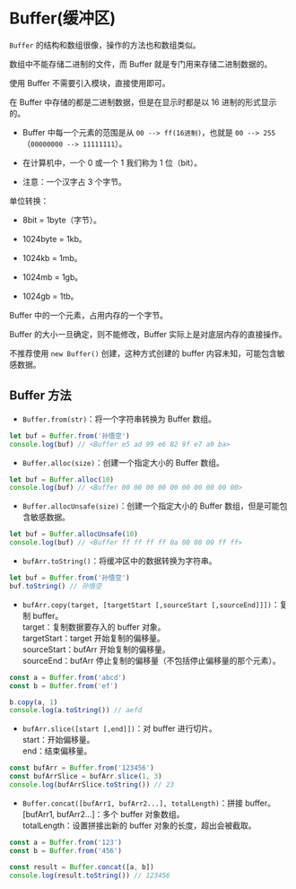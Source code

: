 # Buffer(缓冲区)

`Buffer` 的结构和数组很像，操作的方法也和数组类似。

数组中不能存储二进制的文件，而 Buffer 就是专门用来存储二进制数据的。

使用 Buffer 不需要引入模块，直接使用即可。

在 Buffer 中存储的都是二进制数据，但是在显示时都是以 16 进制的形式显示的。

- Buffer 中每一个元素的范围是从 `00 --> ff(16进制)`，也就是 `00 --> 255`（`00000000 --> 11111111`）。

- 在计算机中，一个 0 或一个 1 我们称为 1 位（bit）。

- 注意：一个汉字占 3 个字节。

单位转换：

- 8bit = 1byte（字节）。

- 1024byte = 1kb。

- 1024kb = 1mb。

- 1024mb = 1gb。

- 1024gb = 1tb。

Buffer 中的一个元素，占用内存的一个字节。

Buffer 的大小一旦确定，则不能修改，Buffer 实际上是对底层内存的直接操作。

不推荐使用 `new Buffer()` 创建，这种方式创建的 buffer 内容未知，可能包含敏感数据。

## Buffer 方法

- `Buffer.from(str)`：将一个字符串转换为 Buffer 数组。

```js
let buf = Buffer.from('孙悟空')
console.log(buf) // <Buffer e5 ad 99 e6 82 9f e7 a9 ba>
```

- `Buffer.alloc(size)`：创建一个指定大小的 Buffer 数组。

```js
let buf = Buffer.alloc(10)
console.log(buf) // <Buffer 00 00 00 00 00 00 00 00 00 00>
```

- `Buffer.allocUnsafe(size)`：创建一个指定大小的 Buffer 数组，但是可能包含敏感数据。

```js
let buf = Buffer.allocUnsafe(10)
console.log(buf) // <Buffer ff ff ff ff 0a 00 00 00 ff ff>
```

- `bufArr.toString()`：将缓冲区中的数据转换为字符串。

```js
let buf = Buffer.from('孙悟空')
buf.toString() // 孙悟空
```

- `bufArr.copy(target, [targetStart [,sourceStart [,sourceEnd]]])`：复制 buffer。  
target：复制数据要存入的 buffer 对象。  
targetStart：target 开始复制的偏移量。  
sourceStart：bufArr 开始复制的偏移量。  
sourceEnd：bufArr 停止复制的偏移量（不包括停止偏移量的那个元素）。

```js
const a = Buffer.from('abcd')
const b = Buffer.from('ef')

b.copy(a, 1)
console.log(a.toString()) // aefd
```

- `bufArr.slice([start [,end]])`：对 buffer 进行切片。  
start：开始偏移量。  
end：结束偏移量。

```js
const bufArr = Buffer.from('123456')
const bufArrSlice = bufArr.slice(1, 3)
console.log(bufArrSlice.toString()) // 23
```

- `Buffer.concat([bufArr1, bufArr2...], totalLength)`：拼接 buffer。  
[bufArr1, bufArr2...]：多个 buffer 对象数组。  
totalLength：设置拼接出新的 buffer 对象的长度，超出会被截取。

```js
const a = Buffer.from('123')
const b = Buffer.from('456')

const result = Buffer.concat([a, b])
console.log(result.toString()) // 123456
```

